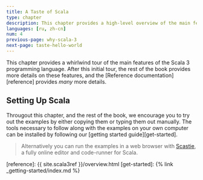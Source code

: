 ```yaml
---
title: A Taste of Scala
type: chapter
description: This chapter provides a high-level overview of the main features of the Scala 3 programming language.
languages: [ru, zh-cn]
num: 4
previous-page: why-scala-3
next-page: taste-hello-world
---
```



This chapter provides a whirlwind tour of the main features of the Scala 3 programming language.
After this initial tour, the rest of the book provides more details on these features, and the [Reference documentation][reference] provides _many_ more details.

## Setting Up Scala

Througout this chapter, and the rest of the book, we encourage you to try out the examples by either copying
them or typing them out manually. The tools necessary to follow along with the examples on your own computer
can be installed by following our [getting started guide][get-started].

> Alternatively you can run the examples in a web browser with [Scastie](https://scastie.scala-lang.org), a
> fully online editor and code-runner for Scala.


[reference]: {{ site.scala3ref }}/overview.html
[get-started]: {% link _getting-started/index.md %}
